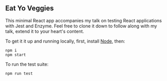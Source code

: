 ## Eat Yo Veggies

This minimal React app accompanies my talk on testing React applications with
Jest and Enzyme. Feel free to clone it down to follow along with my talk, extend
it to your heart's content.

To get it it up and running locally, first, install [Node](https://nodejs.org/en/), then:

```
npm i
npm start
```

To run the test suite:

```
npm run test
```
